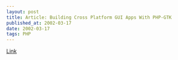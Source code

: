 ```yaml
---
layout: post
title: Article: Building Cross Platform GUI Apps With PHP-GTK
published_at: 2002-03-17
date: 2002-03-17
tags: PHP
---
```


[Link](http://www.devarticles.com/art/1/97)  